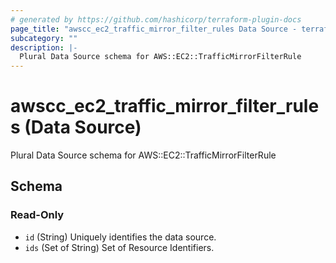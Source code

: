 ```yaml
---
# generated by https://github.com/hashicorp/terraform-plugin-docs
page_title: "awscc_ec2_traffic_mirror_filter_rules Data Source - terraform-provider-awscc"
subcategory: ""
description: |-
  Plural Data Source schema for AWS::EC2::TrafficMirrorFilterRule
---
```


# awscc_ec2_traffic_mirror_filter_rules (Data Source)

Plural Data Source schema for AWS::EC2::TrafficMirrorFilterRule



<!-- schema generated by tfplugindocs -->
## Schema

### Read-Only

- `id` (String) Uniquely identifies the data source.
- `ids` (Set of String) Set of Resource Identifiers.
